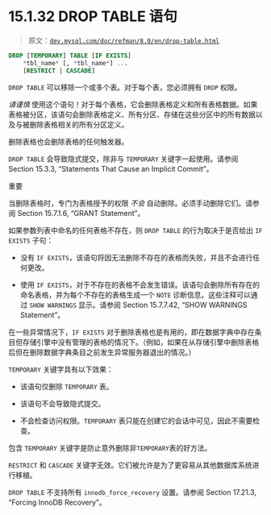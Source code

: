# 15.1.32 DROP TABLE 语句

> 原文：[`dev.mysql.com/doc/refman/8.0/en/drop-table.html`](https://dev.mysql.com/doc/refman/8.0/en/drop-table.html)

```sql
DROP [TEMPORARY] TABLE [IF EXISTS]
    *tbl_name* [, *tbl_name*] ...
    [RESTRICT | CASCADE]
```

`DROP TABLE` 可以移除一个或多个表。对于每个表，您必须拥有 `DROP` 权限。

*请谨慎* 使用这个语句！对于每个表格，它会删除表格定义和所有表格数据。如果表格被分区，该语句会删除表格定义、所有分区、存储在这些分区中的所有数据以及与被删除表格相关的所有分区定义。

删除表格也会删除表格的任何触发器。

`DROP TABLE` 会导致隐式提交，除非与 `TEMPORARY` 关键字一起使用。请参阅 Section 15.3.3, “Statements That Cause an Implicit Commit”。

重要

当删除表格时，专门为表格授予的权限 *不会* 自动删除。必须手动删除它们。请参阅 Section 15.7.1.6, “GRANT Statement”。

如果参数列表中命名的任何表格不存在，则 `DROP TABLE` 的行为取决于是否给出 `IF EXISTS` 子句：

+   没有 `IF EXISTS`，该语句将因无法删除不存在的表格而失败，并且不会进行任何更改。

+   使用 `IF EXISTS`，对于不存在的表格不会发生错误。该语句会删除所有存在的命名表格，并为每个不存在的表格生成一个 `NOTE` 诊断信息。这些注释可以通过 `SHOW WARNINGS` 显示。请参阅 Section 15.7.7.42, “SHOW WARNINGS Statement”。

在一些异常情况下，`IF EXISTS` 对于删除表格也是有用的，即在数据字典中存在条目但存储引擎中没有管理的表格的情况下。（例如，如果在从存储引擎中删除表格后但在删除数据字典条目之前发生异常服务器退出的情况。）

`TEMPORARY` 关键字具有以下效果：

+   该语句仅删除 `TEMPORARY` 表。

+   该语句不会导致隐式提交。

+   不会检查访问权限。`TEMPORARY` 表只能在创建它的会话中可见，因此不需要检查。

包含 `TEMPORARY` 关键字是防止意外删除非`TEMPORARY`表的好方法。

`RESTRICT` 和 `CASCADE` 关键字无效。它们被允许是为了更容易从其他数据库系统进行移植。

`DROP TABLE` 不支持所有 `innodb_force_recovery` 设置。请参阅 Section 17.21.3, “Forcing InnoDB Recovery”。
